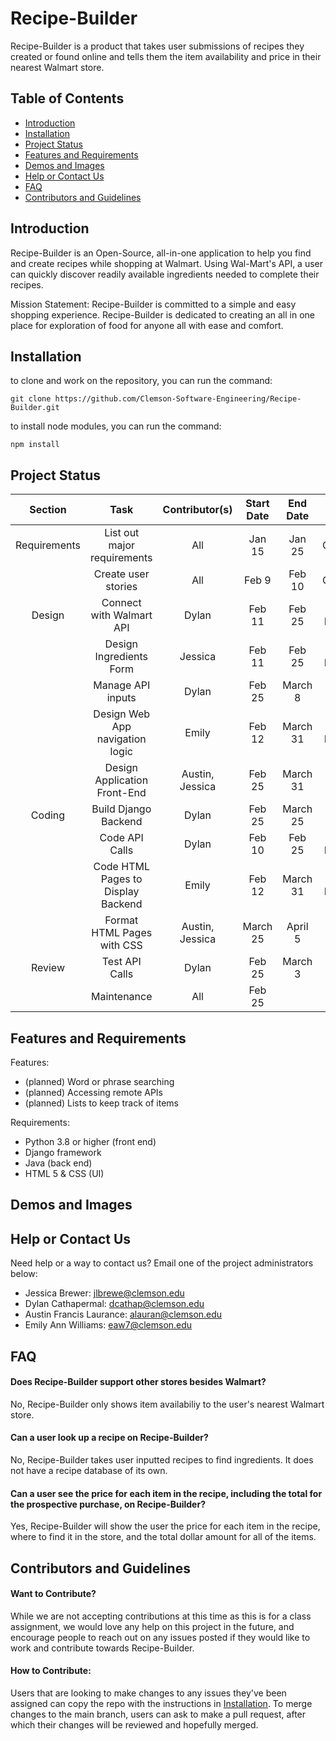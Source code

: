# Recipe-Builder
Recipe-Builder is a product that takes user submissions of recipes they created or found online and tells them the item availability and price in their nearest Walmart store.

## Table of Contents
* [Introduction](#introduction)
* [Installation](#installation)
* [Project Status](#project-status)
* [Features and Requirements](#features-and-requirements)
* [Demos and Images](#demos-and-images)
* [Help or Contact Us](#help-or-contact-us)
* [FAQ](#faq)
* [Contributors and Guidelines](#contributors-and-guidelines)

## Introduction

  Recipe-Builder is an Open-Source, all-in-one application to help you find and create recipes while shopping at Walmart. Using Wal-Mart's API, a user can quickly discover readily
  available ingredients needed to complete their recipes.

  
  Mission Statement: Recipe-Builder is committed to a simple and easy shopping experience. Recipe-Builder is dedicated to creating an all in one place for exploration of food for anyone all with ease and comfort.
## Installation

to clone and work on the repository, you can run the command:
```
git clone https://github.com/Clemson-Software-Engineering/Recipe-Builder.git
```
to install node modules, you can run the command:
```
npm install
```

## Project Status

| Section | Task | Contributor(s) | Start Date | End Date | Status |
| :-: | :-: | :-: | :-: | :-: | :-: |
| Requirements | List out major requirements | All | Jan 15 | Jan 25 | Complete |
|        | Create user stories | All | Feb 9 | Feb 10 | Complete |
| Design | Connect with Walmart API | Dylan | Feb 11 | Feb 25 | In Progress |
|        | Design Ingredients Form | Jessica | Feb 11 | Feb 25 | In Progress |
|        | Manage API inputs | Dylan | Feb 25 | March 8 | Not Yet Started |
|        | Design Web App navigation logic | Emily | Feb 12 | March 31 | In Progress |
|        | Design Application Front-End | Austin, Jessica | Feb 25 | March 31 | Not Yet Started |
| Coding | Build Django Backend | Dylan | Feb 25 | March 25 | Not Yet Started |
|        | Code API Calls | Dylan | Feb 10 | Feb 25 | In Progress |
|        | Code HTML Pages to Display Backend | Emily| Feb 12 | March 31 | In Progress |
|        | Format HTML Pages with CSS | Austin, Jessica | March 25 | April 5 | Not Yet Started |
| Review | Test API Calls | Dylan | Feb 25 | March 3 | Not Yet Started |
|        | Maintenance | All | Feb 25 | | Not Yet Started |

## Features and Requirements

  Features:
  * (planned) Word or phrase searching
  * (planned) Accessing remote APIs
  * (planned) Lists to keep track of items
  
  Requirements:
  * Python 3.8 or higher (front end)
  * Django framework
  * Java (back end)
  * HTML 5 & CSS (UI)


## Demos and Images

## Help or Contact Us

Need help or a way to contact us? Email one of the project administrators below:
* Jessica Brewer: jlbrewe@clemson.edu
* Dylan Cathapermal: dcathap@clemson.edu  
* Austin Francis Laurance: alauran@clemson.edu
* Emily Ann Williams:  eaw7@clemson.edu  

## FAQ

#### Does Recipe-Builder support other stores besides Walmart?
No, Recipe-Builder only shows item availabiliy to the user's nearest Walmart store.

#### Can a user look up a recipe on Recipe-Builder?
No, Recipe-Builder takes user inputted recipes to find ingredients. It does not have a recipe database of its own.

#### Can a user see the price for each item in the recipe, including the total for the prospective purchase, on Recipe-Builder?
Yes, Recipe-Builder will show the user the price for each item in the recipe, where to find it in the store, and the total dollar amount for all of the items.

## Contributors and Guidelines

#### Want to Contribute?
While we are not accepting contributions at this time as this is for a class assignment, we would love any help on this project in the future, and encourage people to reach out on any issues posted if they would like to work and contribute towards Recipe-Builder.

#### How to Contribute:
Users that are looking to make changes to any issues they've been assigned can copy the repo with the instructions in [Installation](#installation). To merge changes to the main branch, users can ask to make a pull request, after which their changes will be reviewed and hopefully merged.
